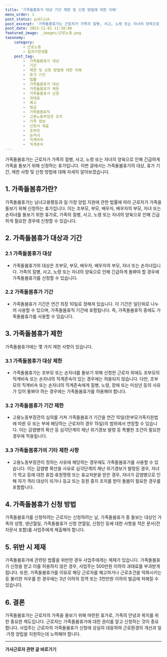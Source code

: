 ```yaml
---
title: '가족돌봄휴가 대상 기간 제한 및 신청 방법에 대한 이해'
menu_order: 1
post_status: publish
post_excerpt: '가족돌봄휴가는 근로자가 가족의 질병, 사고, 노령 또는 자녀의 양육으로 인해 긴급하게 가족을 돌보기 위해 신청하는 휴가입니다. 이번 글에서는 가족돌봄휴가의 대상, 휴가 기간, 제한 사항 및 신청 방법에 대해 자세히 알아보겠습니다.'
post_date: 2023-11-01 11:38:06
featured_image: _images/근로노동.png
taxonomy:
    category:
        - 근로노동
        - 일과가정생활
    post_tag:
        -  가족돌봄휴가 대상
        -  기간
        -  제한 및 신청 방법에 대한 이해
        -  휴가 기간
        -  법률
        -  가족돌봄휴가 대상
        -  가족돌봄휴가 제한
        -  가족돌봄휴가 신청
        -  과태료
        -  해고
        -  벌금
        -  가족돌봄휴직
        -  고용노동부장관 조치
        -  가족 정보
        -  신청서 제출
        -  조부모
        -  손자녀
        -  직계비속
        -  직계존속
---
```



가족돌봄휴가는 근로자가 가족의 질병, 사고, 노령 또는 자녀의 양육으로 인해 긴급하게 가족을 돌보기 위해 신청하는 휴가입니다. 이번 글에서는 가족돌봄휴가의 대상, 휴가 기간, 제한 사항 및 신청 방법에 대해 자세히 알아보겠습니다.

## 1. 가족돌봄휴가란?

가족돌봄휴가는 남녀고용평등과 일·가정 양립 지원에 관한 법률에 따라 근로자가 가족을 돌보기 위해 신청하는 휴가입니다. 이는 조부모, 부모, 배우자, 배우자의 부모, 자녀 또는 손자녀를 돌보기 위한 휴가로, 가족의 질병, 사고, 노령 또는 자녀의 양육으로 인해 긴급하게 필요한 경우에 신청할 수 있습니다.

## 2. 가족돌봄휴가 대상과 기간

### 2.1 가족돌봄휴가 대상
- 가족돌봄휴가의 대상은 조부모, 부모, 배우자, 배우자의 부모, 자녀 또는 손자녀입니다. 가족의 질병, 사고, 노령 또는 자녀의 양육으로 인해 긴급하게 돌봐야 할 경우에 가족돌봄휴가를 신청할 수 있습니다.

### 2.2 가족돌봄휴가 기간
- 가족돌봄휴가 기간은 연간 최장 10일로 정해져 있습니다. 이 기간은 일단위로 나누어 사용할 수 있으며, 가족돌봄휴직 기간에 포함됩니다. 즉, 가족돌봄휴직 중에도 가족돌봄휴가를 사용할 수 있습니다.

## 3. 가족돌봄휴가 제한

가족돌봄휴가에는 몇 가지 제한 사항이 있습니다.

### 3.1 가족돌봄휴가 대상 제한
- 가족돌봄휴가는 조부모 또는 손자녀를 돌보기 위해 신청한 근로자 외에도 조부모의 직계비속 또는 손자녀의 직계존속이 있는 경우에는 허용되지 않습니다. 다만, 조부모의 직계비속 또는 손자녀의 직계존속에게 질병, 노령, 장애 또는 미성년 등의 사유가 있어 돌봐야 하는 경우에는 가족돌봄휴가를 허용해야 합니다.

### 3.2 가족돌봄휴가 기간 제한
- 고용노동부장관의 심의를 거쳐 가족돌봄휴가 기간을 연간 10일(한부모가족지원법에 따른 모 또는 부에 해당하는 근로자의 경우 15일)의 범위에서 연장할 수 있습니다. 이는 감염병의 확산 등 심각단계의 재난 위기경보 발령 등 특별한 조건이 필요한 경우에 적용됩니다.

### 3.3 가족돌봄휴가의 기타 제한 사항
- 고용노동부장관이 정하는 사유에 해당하는 경우에도 가족돌봄휴가를 사용할 수 있습니다. 이는 감염병 확산을 사유로 심각단계의 재난 위기경보가 발령된 경우, 자녀가 학교 등에 대한 휴업·휴원명령 또는 휴교처분을 받은 경우, 자녀가 감염병으로 인해 자가 격리 대상이 되거나 등교 또는 등원 중지 조치를 받아 돌봄이 필요한 경우를 포함합니다.

## 4. 가족돌봄휴가 신청 방법

가족돌봄휴가를 신청하려는 근로자는 신청하려는 날, 가족돌봄휴가 중 돌보는 대상인 가족의 성명, 생년월일, 가족돌봄휴가 신청 연월일, 신청인 등에 대한 사항을 적은 문서(전자문서 포함)를 사업주에게 제출해야 합니다.

## 5. 위반 시 제재

가족돌봄휴가에 관련된 법률을 위반한 경우 사업주에게는 제재가 있습니다. 가족돌봄휴가 신청을 받고 이를 허용하지 않은 경우, 사업주는 500만원 이하의 과태료를 부과받게 됩니다. 또한, 가족돌봄휴가를 이유로 해당 근로자를 해고하거나 근로조건을 악화시키는 등 불리한 처우를 한 경우에는 3년 이하의 징역 또는 3천만원 이하의 벌금에 처해질 수 있습니다.

## 6. 결론

가족돌봄휴가는 근로자의 가족을 돌보기 위해 마련된 휴가로, 가족의 안녕과 복지를 위한 중요한 제도입니다. 근로자는 가족돌봄휴가에 대한 권리를 알고 신청하는 것이 중요합니다. 사업주는 근로자의 가족돌봄휴가 신청에 성실히 대응하여 근로환경의 개선과 일·가정 양립을 지원하는데 노력해야 합니다.
<!-- wp:separator -->
<hr class="wp-block-separator has-alpha-channel-opacity"/>
<!-- /wp:separator -->

<!-- wp:group {"backgroundColor":"base","layout":{"type":"constrained"}} -->
<div class="wp-block-group has-base-background-color has-background"><!-- wp:paragraph {"align":"center","fontSize":"medium"} -->
<p class="has-text-align-center has-large-font-size"><strong>가사근로자 관련 글 바로가기</strong></p>
<!-- /wp:paragraph -->


<!-- wp:latest-posts
{"categories":[{"id":9531,"count":19,"description":"","link":"https://uknowlaw.com/category/%ea%b0%80%ec%82%ac%ea%b7%bc%eb%a1%9c%ec%9e%90/","name":"가사근로자","slug":"가사근로자","taxonomy":"category","parent":0,"meta":[],"_links":{"self":[{"href":"https://uknowlaw.com/wp-json/wp/v2/categories/9531"}],"collection":[{"href":"https://uknowlaw.com/wp-json/wp/v2/categories"}],"about":[{"href":"https://uknowlaw.com/wp-json/wp/v2/taxonomies/category"}],"wp:post_type":[{"href":"https://uknowlaw.com/wp-json/wp/v2/posts?categories=9531"}],"curies":[{"name":"wp","href":"https://api.w.org/{rel}","templated":true}]}}],"postsToShow":100,"excerptLength":28,"postLayout":"grid","columns":2,"featuredImageAlign":"left","featuredImageSizeSlug":"large","fontSize":18px} /--></div>
<!-- /wp:group -->